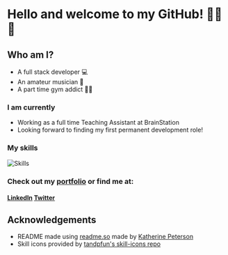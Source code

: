 # Hello and welcome to my GitHub! 🎉🥳🎉


## Who am I?
- A full stack developer 💻 
- An amateur musician 🎸  
- A part time gym addict 💪🏻

### I am currently
- Working as a full time Teaching Assistant at BrainStation
- Looking forward to finding my first permanent development role!

### My skills
![Skills](https://skillicons.dev/icons?i=html,css,sass,js,react,nodejs,express,mysql,aws,linux,nginx)

### Check out my [portfolio](https://keithryanorourke.dev) or find me at:
#### [LinkedIn](https://linked.com/in/keith-ryan-orourke) [Twitter](https://twitter.com/keith_ro_musik)

## Acknowledgements

 - README made using [readme.so](https://readme.so) made by [Katherine Peterson](https://katherinempeterson.com/)
 - Skill icons provided by [tandpfun's skill-icons repo](https://github.com/tandpfun/skill-icons#icons-list)
